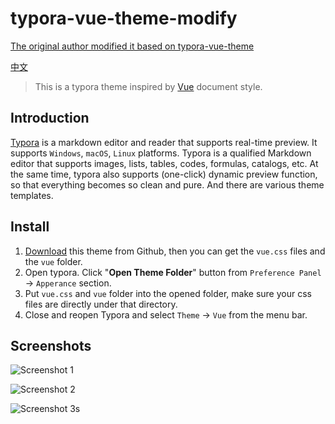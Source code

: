 # typora-vue-theme-modify

[The original author modified it based on typora-vue-theme](https://www.bilibili.com/video/BV1E34y177Px/)

[中文](README_CN.md)

> This is a typora theme inspired by [Vue](http://vuejs.org/) document style.

## Introduction

[Typora](https://www.typora.io/) is a markdown editor and reader that supports real-time preview. It supports `Windows`, `macOS`, `Linux` platforms. Typora is a qualified Markdown editor that supports images, lists, tables, codes, formulas, catalogs, etc. At the same time, typora also supports (one-click) dynamic preview function, so that everything becomes so clean and pure. And there are various theme templates.

## Install

1. [Download](https://codeload.github.com/blinkfox/typora-vue-theme/zip/master) this theme from Github, then you can get the `vue.css` files and the `vue` folder.
2. Open typora. Click "**Open Theme Folder**" button from `Preference Panel` → `Apperance` section.
3. Put `vue.css` and `vue` folder into the opened folder, make sure your css files are directly under that directory.
4. Close and reopen Typora and select `Theme` → `Vue` from the menu bar.

## Screenshots

![Screenshot 1](http://xxx111e.com/screen_01.png)

![Screenshot 2](http://xxx111e.com/screen_02.png)

![Screenshot 3](http://xxx111e.com/screen_03.png)s
